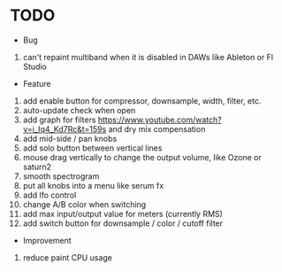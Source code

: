 # TODO

- Bug

1. can't repaint multiband when it is disabled in DAWs like Ableton or Fl Studio

- Feature

1. add enable button for compressor, downsample, width, filter, etc.
2. auto-update check when open
3. add graph for filters <https://www.youtube.com/watch?v=i_Iq4_Kd7Rc&t=159s> and dry mix compensation
4. add mid-side / pan knobs
5. add solo button between vertical lines
6. mouse drag vertically to change the output volume, like Ozone or saturn2
7. smooth spectrogram
8. put all knobs into a menu like serum fx
9. add lfo control
10. change A/B color when switching
11. add max input/output value for meters (currently RMS)
12. add switch button for downsample / color / cutoff filter

- Improvement

1. reduce paint CPU usage
